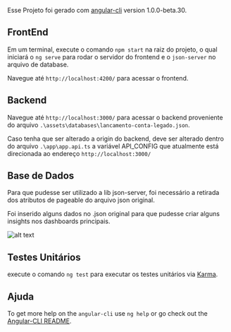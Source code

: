 Esse Projeto foi gerado com [angular-cli](https://github.com/angular/angular-cli) version 1.0.0-beta.30.

## FrontEnd

Em um terminal, execute o comando `npm start` na raiz do projeto, o qual iniciará o `ng serve` para rodar o servidor do frontend e o  `json-server` no arquivo de database. 

Navegue até `http://localhost:4200/` para acessar o frontend.

## Backend

Navegue até `http://localhost:3000/` para acessar o backend proveniente do arquivo `.\assets\databases\lancamento-conta-legado.json`.

Caso tenha que ser alterado a origin do backend, deve ser alterado dentro do arquivo `.\app\app.api.ts` a variável API_CONFIG que atualmente está direcionada ao endereço `http://localhost:3000/`

## Base de Dados

Para que pudesse ser utilizado a lib json-server, foi necessário a retirada dos atributos de pageable do arquivo json original.

Foi inserido alguns dados no .json original para que pudesse criar alguns insights nos dashboards principais.

![alt text](https://github.com/VitorHeser/DesafioCielo/assets/demo/images/exemplo/exemplo.PNG?raw=true)

## Testes Unitários

execute o comando `ng test` para executar os testes unitários via [Karma](https://karma-runner.github.io).


## Ajuda

To get more help on the `angular-cli` use `ng help` or go check out the [Angular-CLI README](https://github.com/angular/angular-cli/blob/master/README.md).

